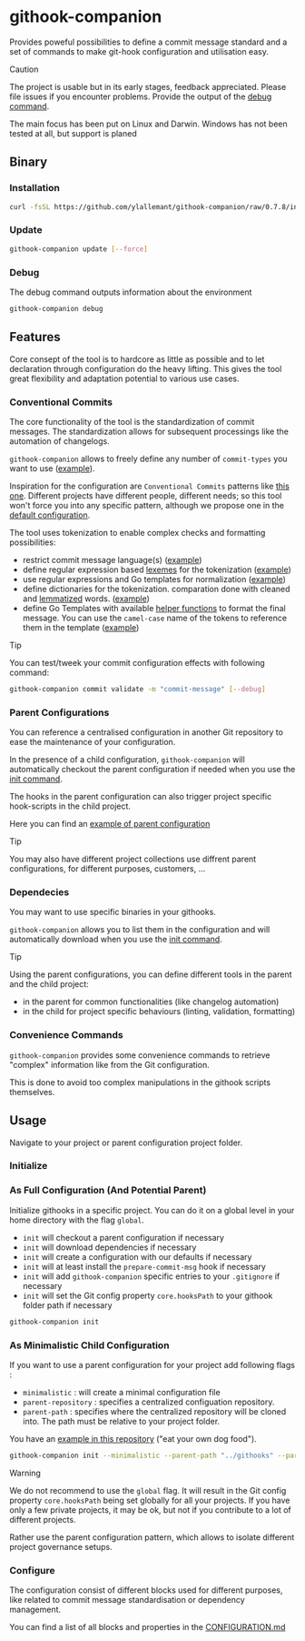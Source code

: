githook-companion
====

Provides poweful possibilities to define a commit message standard and a set of commands to make git-hook configuration and utilisation easy.

> [!CAUTION]
> The project is usable but in its early stages, feedback appreciated.
> Please file issues if you encounter problems.
> Provide the output of the [debug command](#debug).
>
> The main focus has been put on Linux and Darwin.
> Windows has not been tested at all, but support is planed

## Binary

### Installation

```sh
curl -fsSL https://github.com/ylallemant/githook-companion/raw/0.7.8/install.sh | bash
```

### Update

```sh
githook-companion update [--force]
```

### Debug

The debug command outputs information about the environment

```Bash
githook-companion debug
```


## Features

Core consept of the tool is to hardcore as little as possible and to let declaration through configuration do the heavy lifting.
This gives the tool great flexibility and adaptation potential to various use cases.


### Conventional Commits

The core functionality of the tool is the standardization of commit messages.
The standardization allows for subsequent processings like the automation of changelogs.

`githook-companion` allows to freely define any number of `commit-types` you want to use ([example](https://github.com/ylallemant/githooks/blob/3533e5d6aa7f49a5582a9f133e86728bed3f613a/.githook-companion/config.yaml#L3)).

Inspiration for the configuration are `Conventional Commits` patterns like [this one](https://www.conventionalcommits.org/en/v1.0.0/).
Different projects have different people, different needs; so this tool won't force you into any specific pattern, although we propose one in the [default configuration](https://github.com/ylallemant/githooks/blob/3533e5d6aa7f49a5582a9f133e86728bed3f613a/.githook-companion/config.yaml#L22).

The tool uses tokenization to enable complex checks and formatting possibilities:

- restrict commit message language(s) ([example](https://github.com/ylallemant/githooks/blob/3533e5d6aa7f49a5582a9f133e86728bed3f613a/.githook-companion/config.yaml#L28))
- define regular expression based [lexemes](https://en.wikipedia.org/wiki/Lexical_analysis#Lexical_token_and_lexical_tokenization) for the tokenization ([example](https://github.com/ylallemant/githooks/blob/3533e5d6aa7f49a5582a9f133e86728bed3f613a/.githook-companion/config.yaml#L94))
- use regular expressions and Go templates for normalization ([example](https://github.com/ylallemant/githooks/blob/3533e5d6aa7f49a5582a9f133e86728bed3f613a/.githook-companion/config.yaml#L102))
- define dictionaries for the tokenization. comparation done with cleaned and [lemmatized](https://en.wikipedia.org/wiki/Lemmatization#Description) words. ([example](https://github.com/ylallemant/githooks/blob/3533e5d6aa7f49a5582a9f133e86728bed3f613a/.githook-companion/config.yaml#L31))
- define Go Templates with available [helper functions](https://masterminds.github.io/sprig/) to format the final message. You can use the `camel-case` name of the tokens to reference them in the template ([example](https://github.com/ylallemant/githooks/blob/3533e5d6aa7f49a5582a9f133e86728bed3f613a/.githook-companion/config.yaml#L21))

> [!TIP]
> You can test/tweek your commit configuration effects with following command:
> 
> ```bash
> githook-companion commit validate -m "commit-message" [--debug]
> ```

### Parent Configurations

You can reference a centralised configuration in another Git repository to ease the maintenance of your configuration.

In the presence of a child configuration, `githook-companion` will automatically checkout the parent configuration if needed when you use the [init command](#initialize).

The hooks in the parent configuration can also trigger project specific hook-scripts in the child project.

Here you can find an [example of parent configuration](https://github.com/ylallemant/githooks/tree/main/.githook-companion)


> [!TIP]
> You may also have different project collections use diffrent parent configurations, for different purposes, customers, ...

### Dependecies

You may want to use specific binaries in your githooks.

`githook-companion` allows you to list them in the configuration and will automatically download when you use the [init command](#initialize).

> [!TIP]
> Using the parent configurations, you can define different tools in the parent and the child project:
> - in the parent for common functionalities (like changelog automation)
> - in the child for project specific behaviours (linting, validation, formatting)

### Convenience Commands

`githook-companion` provides some convenience commands to retrieve "complex" information like from the Git configuration.

This is done to avoid too complex manipulations in the githook scripts themselves.


## Usage

Navigate to your project or parent configuration project folder.

### Initialize

### As Full Configuration (And Potential Parent)

Initialize githooks in a specific project.
You can do it on a global level in your home directory with the flag `global`.

- `init` will checkout a parent configuration if necessary
- `init` will download dependencies if necessary
- `init` will create a configuration with our defaults if necessary
- `init` will at least install the `prepare-commit-msg` hook if necessary
- `init` will add `githook-companion` specific entries to your `.gitignore` if necessary
- `init` will set the Git config property `core.hooksPath` to your githook folder path if necessary

```Bash
githook-companion init
```

### As Minimalistic Child Configuration

If you want to use a parent configuration for your project add following flags :

- `minimalistic` : will create a minimal configuration file
- `parent-repository` : specifies a centralized configuation repository.
- `parent-path` : specifies where the centralized repository will be cloned into. The path must be relative to your project folder.

You have an [example in this repository](https://github.com/ylallemant/githook-companion/blob/main/.githook-companion/config.yaml) ("eat your own dog food").

```Bash
githook-companion init --minimalistic --parent-path "../githooks" --parent-repository https://github.com/ylallemant/githooks
```

> [!WARNING]
> We do not recommend to use the `global` flag. It will result in the Git config property `core.hooksPath` being set globally for all your projects.
> If you have only a few private projects, it may be ok, but not if you contribute to a lot of different projects.
>
> Rather use the parent configuration pattern, which allows to isolate different project governance setups.


### Configure

The configuration consist of different blocks used for different purposes, like related to commit message standardisation or dependency management.

You can find a list of all blocks and properties in the [CONFIGURATION.md](./CONFIGURATION.md)
